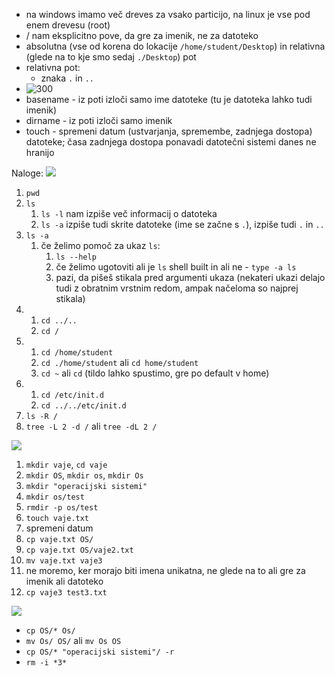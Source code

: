 - na windows imamo več dreves za vsako particijo, na linux je vse pod enem drevesu (root)
- / nam eksplicitno pove, da gre za imenik, ne za datoteko
- absolutna (vse od korena do lokacije `/home/student/Desktop`) in relativna (glede na to kje smo sedaj `./Desktop`) pot
- relativna pot:
	- znaka `.` in `..`
- ![300](Pasted%20image%2020240229092726.png)
- basename - iz poti izloči samo ime datoteke (tu je datoteka lahko tudi imenik)
- dirname - iz poti izloči samo imenik
- touch - spremeni datum (ustvarjanja, spremembe, zadnjega dostopa) datoteke; časa zadnjega dostopa ponavadi datotečni sistemi danes ne hranijo

Naloge:
![](Pasted%20image%2020240229095504.png)
1. `pwd`
2. `ls`
	1. `ls -l` nam izpiše več informacij o datoteka
	2. `ls -a` izpiše tudi skrite datoteke (ime se začne s `.`), izpiše tudi `.` in `..`
3. `ls -a`
	1. če želimo pomoč za ukaz `ls`:
		1. `ls --help`
		2. če želimo ugotoviti ali je `ls` shell built in ali ne - `type -a ls`
		3. pazi, da pišeš stikala pred argumenti ukaza (nekateri ukazi delajo tudi z obratnim vrstnim redom, ampak načeloma so najprej stikala)
4. 
	1. `cd ../..`
	2. `cd /`
5. 
	1. `cd /home/student`
	2. `cd ./home/student` ali `cd home/student`
	3. `cd ~` ali `cd` (tildo lahko spustimo, gre po default v home)
6. 
	1. `cd /etc/init.d`
	2. `cd ../../etc/init.d`
7. `ls -R /`
8. `tree -L 2 -d /` ali `tree -dL 2 /`

![](Pasted%20image%2020240229102920.png)
1. `mkdir vaje`, `cd vaje`
2. `mkdir OS`, `mkdir os`, `mkdir Os`
3. `mkdir "operacijski sistemi"`
4. `mkdir os/test`
5. `rmdir -p os/test`
6. `touch vaje.txt`
7. spremeni datum
8. `cp vaje.txt OS/`
9. `cp vaje.txt OS/vaje2.txt`
10. `mv vaje.txt vaje3`
11. ne moremo, ker morajo biti imena unikatna, ne glede na to ali gre za imenik ali datoteko
12. `cp vaje3 test3.txt`

![](Pasted%20image%2020240229104726.png)
- `cp OS/* Os/`
- `mv Os/ OS/` ali `mv Os OS`
- `cp OS/* "operacijski sistemi"/ -r`
- `rm -i *3*`